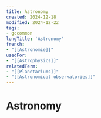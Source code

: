 ```yaml
---
title: Astronomy
created: 2024-12-18
modified: 2024-12-22
tags:
- gccommon
longTitle: 'Astronomy'
french:
- "[[Astronomie]]"
usedFor:
- "[[Astrophysics]]"
relatedTerm:
- "[[Planetariums]]"
- "[[Astronomical observatories]]"
---
```

# Astronomy
